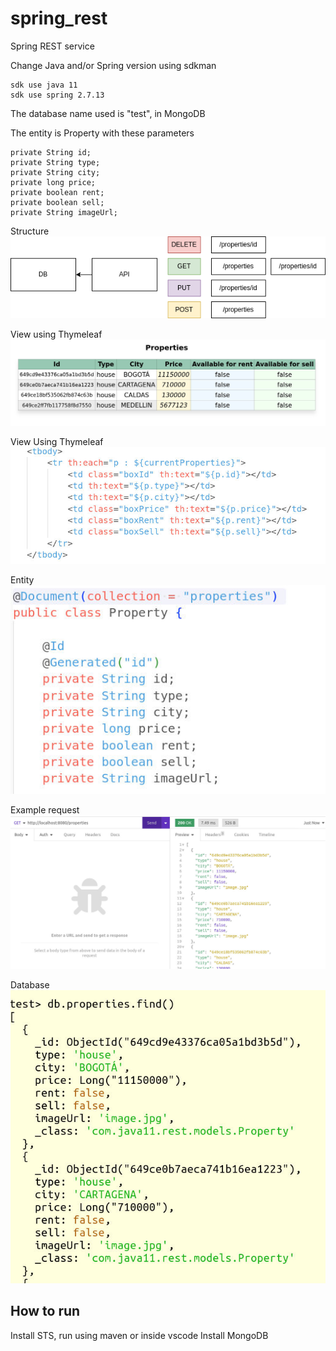 # spring_rest
Spring REST service

Change Java and/or Spring version using sdkman
```
sdk use java 11
sdk use spring 2.7.13
```
The database name used is "test", in MongoDB

The entity is Property with these parameters
```
private String id;
private String type;
private String city;
private long price;    
private boolean rent;
private boolean sell;
private String imageUrl;
```

Structure
![Screenshot](images/6.png)

View using Thymeleaf
![Screenshot](images/5.jpg)

View Using Thymeleaf
![Screenshot](images/4.jpg)

Entity
![Screenshot](images/3.jpg)

Example request
![Screenshot](images/2.jpg)

Database
![Screenshot](images/1.jpg)

## How to run
Install STS, run using maven or inside vscode
Install MongoDB
